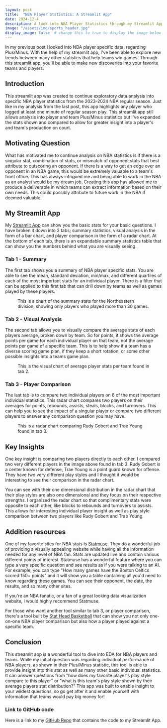 ```yaml
---
layout: post
title:  "NBA Player Statistics: A Streamlit App"
date: 2024-12-4
description: A look into NBA Player Statistics through my Streamlit App.
image: "/assets/img/sports_header.jpg"
display_image: false  # change this to true to display the image below the banner 
---
```


<p class="intro"><span class="dropcap">I</span>n my previous post I looked into NBA player specific data, regarding Plus/Minus.  With the help of my streamlit app, I've been able to explore new trends between many other statistics that help teams win games.  Through this streamlit app, you'll be able to make new discoveries into your favorite teams and players.</p>


## Introduction

This streamlit app was created to continue exploratory data analysis into specific NBA player statistics from the 2023-2024 NBA regular season.  Just like in my analysis from the last post, this app highlights any player who logged at least one minute of regular season play.  This streamlit app still allows analysis into player and team Plus/Minus statistics but I've expanded the stats shown and compared to allow for greater insight into a player's and team's production on court.

## Motivating Question

What has motivated me to continue analysis on NBA statistics is if there is a singular stat, combination of stats, or mismatch of opponent stats that best attribute to outscoring an opponent.  If there is a way to get an edge over an opponent in an NBA game, this would be extremely valuable to a team's front office.  This has always intrigued me and being able to work in the NBA as an analyst would be my dream job.  Creating this app has allowed me to produce a deliverable in which teams can extract information based on their own needs.  This could possibly attribute to future work in the NBA if deemed valuable.

## My Streamlit App

My [Streamlit App](https://nba-player-statistics-blog-3.streamlit.app/) can show you the basic stats for your basic questions.  I have broken it down into 3 tabs; summary statistics, visual analysis in the form of a bar chart, and player comparison in the form of a radar chart.  At the bottom of each tab, there is an expandable summary statistics table that can show you the numbers behind what you are visually seeing.  

### Tab 1 - Summary

The first tab shows you a summary of NBA player specific stats.  You are able to see the mean, standard deviation, min/max, and different quartiles of each of the most important stats for an individual player.  There is a filter that can be applied to this first tab that can drill down by teams as well as games played by these players.

<figure>
	<img src="https://eladle21.github.io/my-blog/assets/img/summary_stats.png" alt=""> 
	<figcaption>This is a chart of the summary stats for the Northeastern division, showing only players who played more than 30 games.</figcaption>
</figure>

### Tab 2 - Visual Analysis

The second tab allows you to visually compare the average stats of each players average, broken down by team.  So for points, it shows the average points per game for each individual player on that team, not the average points per game of a specific team.  This is to help show if a team has a diverse scoring game plan, if they keep a short rotation, or some other possible insights into a teams game plan.

<figure>
	<img src="https://eladle21.github.io/my-blog/assets/img/visual_analysis.png" alt=""> 
	<figcaption>This is the visual chart of average player stats per team found in tab 2.</figcaption>
</figure>

### Tab 3 - Player Comparison

The last tab is to compare two individual players on 6 of the most important individual statistics.  This radar chart compares two players on their averages for points, rebounds, assists, steals, blocks, and turnovers.  This can help you to see the impact of a singular player or compare two different players to answer any comparison question you may have.

<figure>
	<img src="https://eladle21.github.io/my-blog/assets/img/radar_chart.png" alt=""> 
	<figcaption>This is a radar chart comparing Rudy Gobert and Trae Young found in tab 3.</figcaption>
</figure>

## Key Insights

One key insight is comparing two players directly to each other.  I compared two very different players in the image above found in tab 3.  Rudy Gobert is a center known for defense, Trae Young is a point guard known for offense.  They have two very different play styles and I thought it would be interesting to see their comparison in the radar chart.

You can see with their one dimensional distribution in the radar chart that their play styles are also one dimensional and they focus on their respective strengths.  I organized the radar chart so that complimentary stats were opposite to each other, like blocks to rebounds and turnovers to assists.  This allows for interesting individual player insight as well as play style comparison between two players like Rudy Gobert and Trae Young.

## Addition resources

One of my favorite sites for NBA stats is [Statmuse](https://www.statmuse.com/nba).  They do a wonderful job of providing a visually appealing website while having all the information needed for any level of NBA fan.  Stats are updated live and contain various different points of interest.  Statmuse has a wonderful feature where you can type a very specific question and see results as if you were talking to an AI.  For example, you can type "How many games have the Boston Celtics scored 150+ points" and it will show you a table containing all you'd need to know regarding these games.  You can see their opponent, the date, the results, and so many other sites.

If you're an NBA fanatic, or a fan of a great looking data visualization website, I would highly recommend Statmuse.

For those who want another tool similar to tab 3, or player comparison, there's a tool built by [Stat Head Basketball](https://stathead.com/basketball/versus-finder.cgi) that can show you not only one-on-one NBA player comparison but also how a player played against a specific team.

## Conclusion

This streamlit app is a wonderful tool to dive into EDA for NBA players and teams.  While my initial question was regarding individual performance of NBA players, as shown in their Plus/Minus statistic, this tool is able to provide insight into this stat as well as many other basic individual statistics.  It can answer questions from "how does my favorite player's play style compare to this player" or "what is this team's play style shown by their average players stat distribution?"  This app was built to enable insight to your wildest questions, so go get after it and enable yourself with information that teams would pay big money for!

### Link to GitHub code

Here is a link to my [GitHub Repo](https://github.com/eladle21/streamlit-3) that contains the code to my Streamlit App.